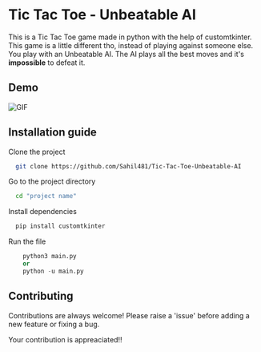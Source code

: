 
# Tic Tac Toe - Unbeatable AI

This is a Tic Tac Toe game made in python with the help of customtkinter. This game is a little different tho, instead of playing against someone else. You play with an Unbeatable AI. The AI plays all the best moves and it's **impossible** to defeat it.




## Demo

![GIF](https://github.com/Sahil481/Tic-Tac-Toe-Unbeatable-AI/assets/99671469/62ff5605-9890-485b-b1c4-fd55511ea157)

## Installation guide

Clone the project

```bash
  git clone https://github.com/Sahil481/Tic-Tac-Toe-Unbeatable-AI
```

Go to the project directory

```bash
  cd "project name"
```

Install dependencies

```python
  pip install customtkinter
```

Run the file

```python
    python3 main.py
    or
    python -u main.py 
```


## Contributing

Contributions are always welcome!
Please raise a 'issue' before adding a new feature or fixing a bug.

Your contribution is appreaciated!! 

